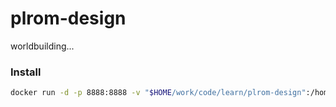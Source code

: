 # plrom-design
worldbuilding...

### Install

```bash
docker run -d -p 8888:8888 -v "$HOME/work/code/learn/plrom-design":/home/jovyan/work --name jupyterhub jupyter/datascience-notebook:6b49f3337709
```